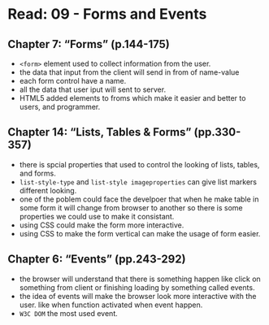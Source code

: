 # Read: 09 - Forms and Events
## Chapter 7: “Forms” (p.144-175)
- ```<form>``` element used to collect information from the user.
- the data that input from the client will send in from of name-value
- each form control have a name.
- all the data that user iput will sent to server.
- HTML5 added elements to froms which make it easier and better to users, and programmer.
## Chapter 14: “Lists, Tables & Forms” (pp.330-357)
- there is spcial properties that used to control the looking of lists, tables, and forms.
- ```list-style-type``` and ```list-style imageproperties``` can give list markers different looking.
- one of the poblem could face the develpoer that when he make table in some form it will change from browser to another so there is some properties we could use to make it consistant.
- using CSS could make the form more interactive.
- using CSS to make the form vertical can make the usage of form easier.
## Chapter 6: “Events” (pp.243-292)
- the browser will understand that there is something happen like click on something from client or finishing loading by something called events.
- the idea of events will make the browser look more interactive with the user. like when function activated when event happen.
- ```W3C DOM``` the most used event.